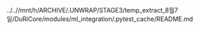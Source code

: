 ../..//mnt/h/ARCHIVE/.UNWRAP/STAGE3/temp_extract_8월7일/DuRiCore/modules/ml_integration/.pytest_cache/README.md